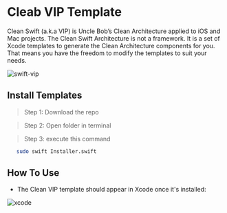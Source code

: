 # Cleab VIP Template

Clean Swift (a.k.a VIP) is Uncle Bob’s Clean Architecture applied to iOS and Mac projects. The Clean Swift Architecture is not a framework. It is a set of Xcode templates to generate the Clean Architecture components for you. That means you have the freedom to modify the templates to suit your needs.

![swift-vip](https://user-images.githubusercontent.com/23221497/203474060-ffdfa5b7-a67a-4518-bad8-e97ea4d0c83e.png)

## Install Templates
>Step 1: Download the repo

>Step 2: Open folder in terminal

>Step 3: execute this command

```bash
   sudo swift Installer.swift
```
## How To Use
* The Clean VIP template should appear in Xcode once it's installed:

![xcode](https://user-images.githubusercontent.com/23221497/203476840-e0839d6c-5e82-4315-96b2-5bf7b2f20f9c.png)

